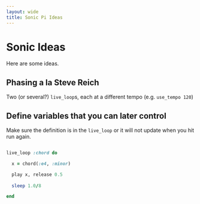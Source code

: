 ```yaml
---
layout: wide
title: Sonic Pi Ideas
---
```



# Sonic Ideas

Here are some ideas.

## Phasing a la Steve Reich
Two (or several?) `live_loop`s, each at a different tempo (e.g. `use_tempo 120`)

## Define variables that you can later control

Make sure the definition is in the `live_loop` or it will not update when you hit run again.

```ruby

live_loop :chord do

  x = chord(:e4, :minor)

  play x, release 0.5
  
  sleep 1.0/8

end
